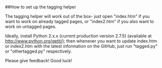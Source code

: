 ##How to set up the tagging helper

The tagging helper will work out of the box- just open "index.htm" if you want to work on already tagged pages, or "index2.htm" if you also want to work on untagged pages.

Ideally, install Python 2.x.x (current production version 2.7.5) (available at http://www.python.org/getit/); then whenever you want to update index.htm or index2.htm with the latest information on the GitHub, just run "tagged.py" or "othertagged.py" respectively.

Please give feedback!
Good luck!